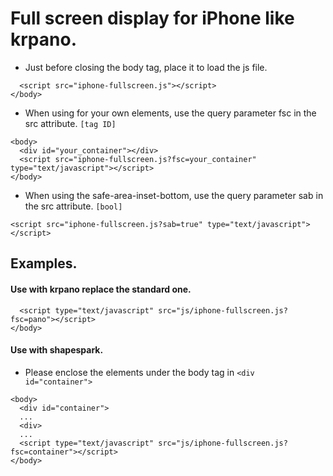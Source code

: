 # Full screen display for iPhone like krpano.

- Just before closing the body tag, place it to load the js file.

```
  <script src="iphone-fullscreen.js"></script>
</body>
```

- When using for your own elements, use the query parameter fsc in the src attribute. ```[tag ID]```

```
<body>
  <div id="your_container"></div>
  <script src="iphone-fullscreen.js?fsc=your_container" type="text/javascript"></script>
</body>
```

- When using the safe-area-inset-bottom, use the query parameter sab in the src attribute. ```[bool]```

```
<script src="iphone-fullscreen.js?sab=true" type="text/javascript"></script>
```

## Examples.

#### Use with krpano replace the standard one.
```
  <script type="text/javascript" src="js/iphone-fullscreen.js?fsc=pano"></script>
</body>
```

#### Use with shapespark.

- Please enclose the elements under the body tag in ```<div id="container">```

```
<body>
  <div id="container">
  ...
  <div>
  ...
  <script type="text/javascript" src="js/iphone-fullscreen.js?fsc=container"></script>
</body>
```
